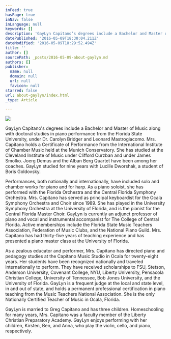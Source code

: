 ```yaml
---
inFeed: true
hasPage: true
inNav: false
inLanguage: null
keywords: []
description: 'GayLyn Capitano’s degrees include a Bachelor and Master of Music along with doctoral studies in piano performance from the Florida State University, under Dr. Carolyn Bridger and Leonard Mastrogiacomo. Mrs. Capitano holds a Certificate of Performance from the International Institute of Chamber Music held at the Munich Conservatory. She has studied at the Cleveland Institute of Music under Clifford Curzban and under James Smolko. Joerg Demus and the Alban Berg Quartet have been among her coaches. GayLyn studied for nine years with Lucille Dworshak, a student of Boris Goldovsky.'
datePublished: '2016-05-09T18:30:04.211Z'
dateModified: '2016-05-09T18:29:52.494Z'
title: ''
author: []
sourcePath: _posts/2016-05-09-about-gaylyn.md
authors: []
publisher:
  name: null
  domain: null
  url: null
  favicon: null
starred: false
url: about-gaylyn/index.html
_type: Article

---
```

![](https://the-grid-user-content.s3-us-west-2.amazonaws.com/8c77ac70-0b3a-4971-b530-8bc4d3e61773.jpg)

GayLyn Capitano's degrees include a Bachelor and Master of Music along with doctoral studies in piano performance from the Florida State University, under Dr. Carolyn Bridger and Leonard Mastrogiacomo. Mrs. Capitano holds a Certificate of Performance from the International Institute of Chamber Music held at the Munich Conservatory. She has studied at the Cleveland Institute of Music under Clifford Curzban and under James Smolko. Joerg Demus and the Alban Berg Quartet have been among her coaches. GayLyn studied for nine years with Lucille Dworshak, a student of Boris Goldovsky.

Performances, both nationally and internationally, have included solo and chamber works for piano and for harp. As a piano soloist, she has performed with the Florida Orchestra and the Central Florida Symphony Orchestra. Mrs. Capitano has served as principal keyboardist for the Ocala Symphony Orchestra and Choir since 1989\. She has played in the University Symphony Orchestra at the University of Florida, and is the pianist for the Central Florida Master Choir. GayLyn is currently an adjunct professor of piano and vocal and instrumental accompanist for The College of Central Florida. Active memberships include the Florida State Music Teachers Association, Federation of Music Clubs, and the National Piano Guild. Mrs. Capitano has had thirty-five years of teaching experience and has presented a piano master class at the University of Florida. 

As a zealous educator and performer, Mrs. Capitano has directed piano and pedagogy studies at the Capitano Music Studio in Ocala for twenty-eight years. Her students have been recognized nationally and traveled internationally to perform. They have received scholarships to FSU, Stetson, Anderson University, Covenant College, NYU, Liberty University, Pensacola Christian College, University of Tennessee, Bob Jones University, and the University of Florida. GayLyn is a frequent judge at the local and state level, in and out of state, and holds a permanent professional certification in piano teaching from the Music Teachers National Association. She is the only Nationally Certified Teacher of Music in Ocala, Florida.

GayLyn is married to Greg Capitano and has three children. Homeschooling for many years, Mrs. Capitano was a faculty member of the Liberty Christian Preparatory Academy. GayLyn enjoys performing with her children, Kirsten, Ben, and Anna, who play the violin, cello, and piano, respectively.